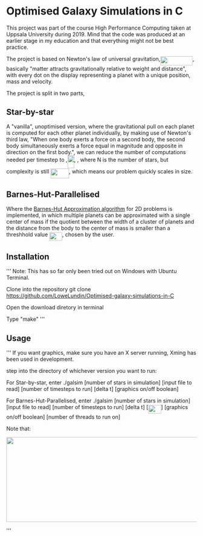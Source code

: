 # Optimised Galaxy Simulations in C

This project was part of the course High Performance Computing taken at Uppsala University during 2019. Mind that the code was produced at an earlier stage in my education and that everything might not be best practice.

The project is based on Newton's law of universal gravitation,<img src="/tex/ebe1a6a00f5417138a18fd859a6bb504.svg?invert_in_darkmode&sanitize=true" align=middle width=85.82971649999999pt height=23.388043799999995pt/>, basically "matter attracts gravitationally relative to weight and distance", with every dot on the display representing a planet with a unique position, mass and velocity.

The project is split in two parts,

## Star-by-star

A "vanilla", unoptimised version, where the gravitational pull on each planet is computed for each other planet individually, by making use of Newton's third law, "When one body exerts a force on a second body, the second body simultaneously exerts a force equal in magnitude and opposite in direction on the first body.", we can reduce the number of computations needed per timestep to ,<img src="/tex/f97c1a43186c0257a4914ddce10d9cda.svg?invert_in_darkmode&sanitize=true" align=middle width=18.061748099999996pt height=33.45973289999998pt/>, , where N is the number of stars, but complexity is still <img src="/tex/8e90dbe2d3ca28b3ad0012cb03e7ead6.svg?invert_in_darkmode&sanitize=true" align=middle width=48.70330244999999pt height=26.76175259999998pt/>, which means our problem quickly scales in size.

## Barnes-Hut-Parallelised

Where the [Barnes-Hut Approximation algorithm](https://en.wikipedia.org/wiki/Barnes%E2%80%93Hut_simulation) for 2D problems is implemented, in which multiple planets can be approximated with a single center of mass if the quotient between the width of a cluster of planets and the distance from the body to the center of mass is smaller than a  threshhold value <img src="/tex/20d4bcfec3faaaae8404a53c8fc76fb2.svg?invert_in_darkmode&sanitize=true" align=middle width=33.96649739999999pt height=22.831056599999986pt/>, chosen by the user. 

## Installation

'''
Note: This has so far only been tried out on Windows with Ubuntu Terminal.

Clone into the repository git clone https://github.com/LoweLundin/Optimised-galaxy-simulations-in-C

Open the download diretory in terminal

Type "make"
'''

## Usage

'''
If you want graphics, make sure you have an X server running, Xming has been used in development.

step into the directory of whichever version you want to run:

For Star-by-star, enter ./galsim [number of stars in simulation] [input file to read] [number of timesteps to run] [delta t] [graphics on/off boolean]


For Barnes-Hut-Parallelised, enter ./galsim [number of stars in simulation] [input file to read] [number of timesteps to run] [delta t] [<img src="/tex/20d4bcfec3faaaae8404a53c8fc76fb2.svg?invert_in_darkmode&sanitize=true" align=middle width=33.96649739999999pt height=22.831056599999986pt/>]  [graphics on/off boolean] [number of threads to run on]
 
Note that:
<p align="center"><img src="/tex/e662b240b5ac147e8c83d8aae7902b6c.svg?invert_in_darkmode&sanitize=true" align=middle width=676.89554295pt height=225.0228387pt/></p>


'''

